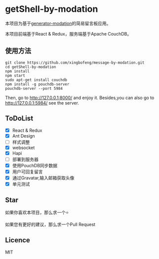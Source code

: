 # getShell-by-modation
本项目为基于[generator-modation](https://github.com/knownsec/generator-modation)的简易留言板应用。

本项目前端基于React & Redux，服务端基于Apache CouchDB。
## 使用方法
```
git clone https://github.com/xingbofeng/message-by-modation.git
cd getShell-by-modation
npm install
npm start
sudo apt-get install couchdb
npm install -g pouchdb-server
pouchdb-server --port 5984
```

Then, go to http://127.0.0.1:8000/ and enjoy it.
Besides,you can also go to http://127.0.0.1:5984/ see the server.
## ToDoList
- [x] React & Redux
- [x] Ant Design
- [ ] 样式调整
- [x] websocket
- [x] Hapi
- [ ] 部署到服务器
- [x] 使用PouchDB同步数据
- [x] 用户可回复留言
- [x] 通过Gravatar,输入邮箱获取头像
- [x] 单元测试
## Star
如果你喜欢本项目，那么求一个:star:

如果您有更好的建议，那么求一个Pull Request
## Licence
MIT

